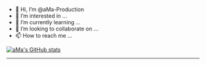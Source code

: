 - 👋 Hi, I’m @aMa-Production
- 👀 I’m interested in ...
- 🌱 I’m currently learning ...
- 💞️ I’m looking to collaborate on ...
- 📫 How to reach me ...

[![aMa's GitHub stats](https://github-readme-stats.vercel.app/api?username=aMa-Production)](https://github.com/aMa-Production/github-readme-stats)

---

<!-- <img align="left" alt="aMa-Production's Github Stats" src="https://github-readme-stats.vercel.app/api?username=aMa-Production&show_icons=true&hide_border="true" /> -->
